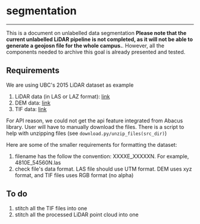 # segmentation
---
This is a document on unlabelled data segmentation
**Please note that the current unlabelled LiDAR pipeline is not completed, as it will not be able to generate a geojosn file for the whole campus.**. However, all the components needed to archive this goal is already presented and tested.
## Requirements
We are using UBC's 2015 LiDAR dataset as example
1. LiDAR data (in LAS or LAZ format): [link](https://abacus.library.ubc.ca/dataset.xhtml?persistentId=hdl:11272.1/AB2/KET75X)
2. DEM data: [link](https://abacus.library.ubc.ca/dataset.xhtml?persistentId=hdl:11272.1/AB2/2FKBA6)
3. TIF data: [link](https://abacus.library.ubc.ca/dataset.xhtml?persistentId=hdl:11272.1/AB2/KIZZ4L)

For API reason, we could not get the api feature integrated from Abacus library. User will have to manually download the files. There is a script to help with unzipping files (see `download.py/unzip_files(src_dir)`)

Here are some of the smaller requirements for formatting the dataset:
1. filename has the follow the convention: XXXXE_XXXXXN. For example, 4810E_54560N.las
2. check file's data format. LAS file should use UTM format. DEM uses xyz format, and TIF files uses RGB format (no alpha)

## To do
1. stitch all the TIF files into one
2. stitch all the processed LiDAR point cloud into one
